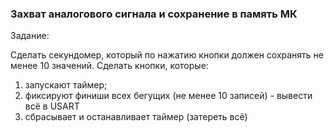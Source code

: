 ### Захват аналогового сигнала и сохранение в память МК

Задание:

Сделать секундомер, который по нажатию кнопки должен сохранять не менее 10 значений. Сделать кнопки, которые: 
1) запускают таймер;
2) фиксируют финиши всех бегущих (не менее 10 записей) - вывести всё в USART
3) сбрасывает и останавливает таймер (затереть всё)